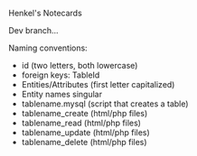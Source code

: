 Henkel's Notecards

Dev branch...

Naming conventions:
  * id (two letters, both lowercase)
  * foreign keys: TableId
  * Entities/Attributes (first letter capitalized)
  * Entity names singular
  * tablename.mysql (script that creates a table)
  * tablename_create (html/php files)
  * tablename_read (html/php files)
  * tablename_update (html/php files)
  * tablename_delete (html/php files)
